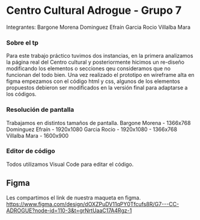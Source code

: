 # Centro Cultural Adrogue - Grupo 7
Integrantes:
Bargone Morena
Dominguez Efraín
Garcia Rocio
Villalba Mara
### Sobre el tp
Para este trabajo práctico tuvimos dos instancias, en la primera analizamos la página real del Centro cultural y posteriormente hicimos un re-diseño modificando los elementos o secciones qeu consideramos que no funcionan del todo bien. Una vez realizado el prototipo en wireframe alta en figma empezamos con el código html y css, algunos de los elementos propuestos debieron ser modificados en la versión final para adaptarse a los códigos.

### Resolución de pantalla
Trabajamos en distintos tamaños de pantalla.
Bargone Morena - 1366x768
Dominguez Efraín - 1920x1080
Garcia Rocio - 1920x1080 - 1366x768
Villalba Mara - 1600x900

### Editor de código
Todos utilizamos Visual Code para editar el código.

## Figma

Les compartimos el link de nuestra maqueta en figma.
https://www.figma.com/design/dOXZPuDV11qPY0Tfcufs8R/G7---CC-ADROGUE?node-id=110-3&t=grNrtUaaC17A4Rgz-1